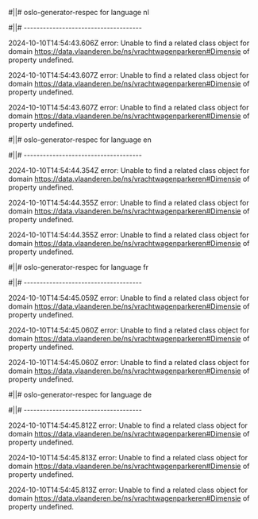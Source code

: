 #||# oslo-generator-respec for language nl  

#||# -------------------------------------  

2024-10-10T14:54:43.606Z error: Unable to find a related class object for domain https://data.vlaanderen.be/ns/vrachtwagenparkeren#Dimensie of property undefined.

2024-10-10T14:54:43.607Z error: Unable to find a related class object for domain https://data.vlaanderen.be/ns/vrachtwagenparkeren#Dimensie of property undefined.

2024-10-10T14:54:43.607Z error: Unable to find a related class object for domain https://data.vlaanderen.be/ns/vrachtwagenparkeren#Dimensie of property undefined.

#||# oslo-generator-respec for language en  

#||# -------------------------------------  

2024-10-10T14:54:44.354Z error: Unable to find a related class object for domain https://data.vlaanderen.be/ns/vrachtwagenparkeren#Dimensie of property undefined.

2024-10-10T14:54:44.355Z error: Unable to find a related class object for domain https://data.vlaanderen.be/ns/vrachtwagenparkeren#Dimensie of property undefined.

2024-10-10T14:54:44.355Z error: Unable to find a related class object for domain https://data.vlaanderen.be/ns/vrachtwagenparkeren#Dimensie of property undefined.

#||# oslo-generator-respec for language fr  

#||# -------------------------------------  

2024-10-10T14:54:45.059Z error: Unable to find a related class object for domain https://data.vlaanderen.be/ns/vrachtwagenparkeren#Dimensie of property undefined.

2024-10-10T14:54:45.060Z error: Unable to find a related class object for domain https://data.vlaanderen.be/ns/vrachtwagenparkeren#Dimensie of property undefined.

2024-10-10T14:54:45.060Z error: Unable to find a related class object for domain https://data.vlaanderen.be/ns/vrachtwagenparkeren#Dimensie of property undefined.

#||# oslo-generator-respec for language de  

#||# -------------------------------------  

2024-10-10T14:54:45.812Z error: Unable to find a related class object for domain https://data.vlaanderen.be/ns/vrachtwagenparkeren#Dimensie of property undefined.

2024-10-10T14:54:45.813Z error: Unable to find a related class object for domain https://data.vlaanderen.be/ns/vrachtwagenparkeren#Dimensie of property undefined.

2024-10-10T14:54:45.813Z error: Unable to find a related class object for domain https://data.vlaanderen.be/ns/vrachtwagenparkeren#Dimensie of property undefined.

